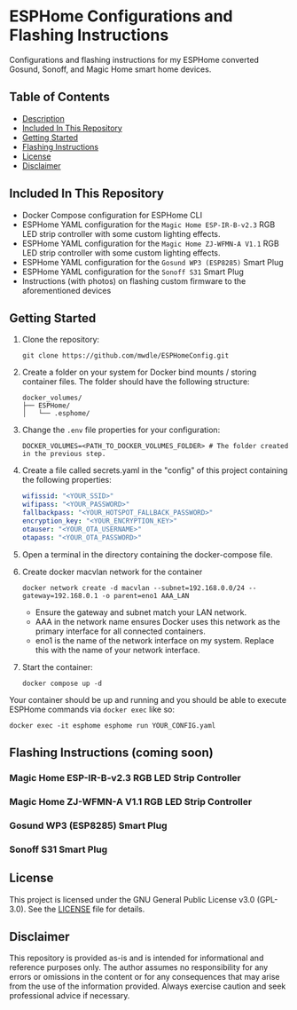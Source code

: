 # ESPHome Configurations and Flashing Instructions

Configurations and flashing instructions for my ESPHome converted Gosund, Sonoff, and Magic Home smart home devices.  

## Table of Contents  

* [Description](#esphome-configurations-and-flashing-instructions)  
* [Included In This Repository](#included-in-this-repository)  
* [Getting Started](#getting-started)  
* [Flashing Instructions](#flashing-instructions-coming-soon)
* [License](#license)  
* [Disclaimer](#disclaimer)  

## Included In This Repository

* Docker Compose configuration for ESPHome CLI  
* ESPHome YAML configuration for the `Magic Home ESP-IR-B-v2.3` RGB LED strip controller with some custom lighting effects.  
* ESPHome YAML configuration for the `Magic Home ZJ-WFMN-A V1.1` RGB LED strip controller with some custom lighting effects.  
* ESPHome YAML configuration for the `Gosund WP3 (ESP8285)` Smart Plug  
* ESPHome YAML configuration for the `Sonoff S31` Smart Plug  
* Instructions (with photos) on flashing custom firmware to the aforementioned devices  

## Getting Started  

1. Clone the repository:  

    ```shell
    git clone https://github.com/mwdle/ESPHomeConfig.git
    ```  

2. Create a folder on your system for Docker bind mounts / storing container files. The folder should have the following structure:

    ```shell
    docker_volumes/
    ├── ESPHome/
    │   └── .esphome/
    ```  

3. Change the `.env` file properties for your configuration:  

    ```properties
    DOCKER_VOLUMES=<PATH_TO_DOCKER_VOLUMES_FOLDER> # The folder created in the previous step.
    ```  

4. Create a file called secrets.yaml in the "config" of this project containing the following properties:  

    ```YAML
    wifissid: "<YOUR_SSID>"
    wifipass: "<YOUR_PASSWORD>"
    fallbackpass: "<YOUR_HOTSPOT_FALLBACK_PASSWORD>"
    encryption_key: "<YOUR_ENCRYPTION_KEY>"
    otauser: "<YOUR_OTA_USERNAME>"
    otapass: "<YOUR_OTA_PASSWORD>"
    ```  

5. Open a terminal in the directory containing the docker-compose file.  
6. Create docker macvlan network for the container

    ```shell
    docker network create -d macvlan --subnet=192.168.0.0/24 --gateway=192.168.0.1 -o parent=eno1 AAA_LAN
    ```  

    * Ensure the gateway and subnet match your LAN network.  
    * AAA in the network name ensures Docker uses this network as the primary interface for all connected containers.  
    * eno1 is the name of the network interface on my system. Replace this with the name of your network interface.

7. Start the container:  

    ```shell
    docker compose up -d
    ```  

Your container should be up and running and you should be able to execute ESPHome commands via `docker exec` like so:

```shell
docker exec -it esphome esphome run YOUR_CONFIG.yaml
```

## Flashing Instructions (coming soon)  

### Magic Home ESP-IR-B-v2.3 RGB LED Strip Controller  

### Magic Home ZJ-WFMN-A V1.1 RGB LED Strip Controller  

### Gosund WP3 (ESP8285) Smart Plug  

### Sonoff S31 Smart Plug  

## License  

This project is licensed under the GNU General Public License v3.0 (GPL-3.0). See the [LICENSE](LICENSE.txt) file for details.  

## Disclaimer  

This repository is provided as-is and is intended for informational and reference purposes only. The author assumes no responsibility for any errors or omissions in the content or for any consequences that may arise from the use of the information provided. Always exercise caution and seek professional advice if necessary.  
